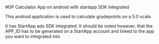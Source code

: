 #GP Calculator App on android with startapp SDK integrated

This android application is used to calculate gradepoints on a 5.0 scale.

It has StartApp ads SDK integrated. It should be noted however, that the APP_ID has to be generated on a 
StartApp account and linked to the app you want to integrated into
